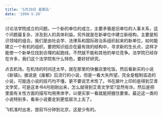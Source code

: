 ```yaml
---
title: '5月20日 星期五'
date: '1994-5-20'
---
```


讨论法学院成立的问题。一个新的单位的成立，主要矛盾是旧单位的人事关系，这个问题最复杂，涉及到人的具体利益。另外就是在新单位中建立新结构，主要是知识领域的组合。我们是由社会学、法律系和国际政治系组织起来的新单位，如何能建立一个有机的组织。要把知识组合在最有效的结构中，寻求新的生长点，这样才能使一个新单位找到合理的起跑线，不然就不能和其他的单位竞争。法学院已经存在许多，我们这个法学院有什么特色，要好好研究。

点去机场。在机场的时间还太早，就在那里的快餐店里吃饭。然后看新买的小说《新镇》。据说是《废都》后流行的小说，但是一看大失所望。完全是粗制滥造的小说，可能连小说的技巧均不懂，更不要说艺术性了。书在扉叶上印的是得到艾青文学奖，可是这本书4月刚刚出来，怎么就得到艾青文学奖?显然有诈。然后是把里面有关性方面的描写均用黑体字，以便买家一看就能把握住要害。最近这一类的小说特别多，看来小说要走到更低层次上去了。

飞机准时出发，提前15分钟到北京，这是少有的。